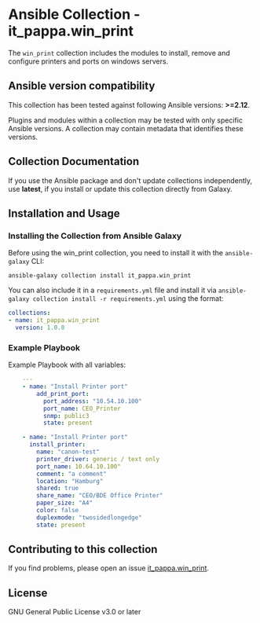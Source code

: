 # Ansible Collection - it_pappa.win_print

The `win_print` collection includes the modules to install, remove and configure printers and ports on windows servers. 

## Ansible version compatibility

This collection has been tested against following Ansible versions: **>=2.12**.

Plugins and modules within a collection may be tested with only specific Ansible versions.
A collection may contain metadata that identifies these versions.

## Collection Documentation
If you use the Ansible package and don't update collections independently, use **latest**, if you install or update this collection directly from Galaxy.

## Installation and Usage

### Installing the Collection from Ansible Galaxy

Before using the win_print collection, you need to install it with the `ansible-galaxy` CLI:

    ansible-galaxy collection install it_pappa.win_print

You can also include it in a `requirements.yml` file and install it via `ansible-galaxy collection install -r requirements.yml` using the format:

```yaml
collections:
- name: it_pappa.win_print
  version: 1.0.0
```

### Example Playbook
Example Playbook with all variables: 
```yaml
    ---
    - name: "Install Printer port"
        add_print_port:
          port_address: "10.54.10.100"
          port_name: CEO_Printer
          snmp: public3
          state: present

    - name: "Install Printer port"
      install_printer:
        name: "canon-test"
        printer_driver: generic / text only
        port_name: 10.64.10.100"
        comment: "a comment"
        location: "Hamburg"
        shared: true
        share_name: "CEO/BDE Office Printer"
        paper_size: "A4"
        color: false
        duplexmode: "twosidedlongedge"
        state: present
```

## Contributing to this collection

If you find problems, please open an issue [it_pappa.win_print](https://github.com/it-pappa/ansible_win_print). 

## License

GNU General Public License v3.0 or later
